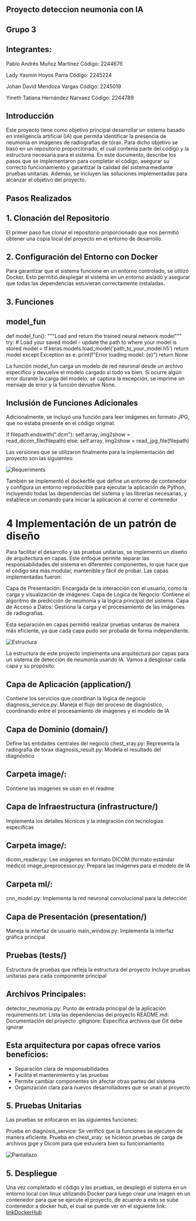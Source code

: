 
## Proyecto deteccion neumonia con IA 

## Grupo 3
## Integrantes: 


Pablo Andrés Muñoz Martínez 
                Código: 2244676 


Lady Yasmin Hoyos Parra 
                Código: 2245224 


Johan David Mendoza Vargas
                Código: 2245019


Yineth Tatiana Hernández Narvaez 
                Código: 2244789 


## Introducción

Este proyecto tiene como objetivo principal desarrollar un sistema basado en inteligencia artificial (IA) que permita identificar la presencia de neumonía en imágenes de radiografías de tórax. Para dicho objetivo se basó en un repositorio proporcionado, el cual contenía parte del código y la estructura necesaria para el sistema. 
En este documento, describe los pasos que se implementaron para completar el código, asegurar su correcto funcionamiento y garantizar la calidad del sistema mediante pruebas unitarias. Además, se incluyen las soluciones implementadas para alcanzar el objetivo del proyecto.

## Pasos Realizados

## 1. Clonación del Repositorio
El primer paso fue clonar el repositorio proporcionado que nos permitió obtener una copia local del proyecto en el entorno de desarrollo.

## 2. Configuración del Entorno con Docker
Para garantizar que el sistema funcione en un entorno controlado, se utilizó Docker. Esto permitió desplegar el sistema en un entorno aislado y asegurar que todas las dependencias estuvieran correctamente instaladas.

## 3. Funciones


## model_fun

def model_fun():
    """Load and return the trained neural network model"""
    try:
        # Load your saved model - update the path to where your model is stored
        model = tf.keras.models.load_model('path_to_your_model.h5')
        return model
    except Exception as e:
        print(f"Error loading model: {e}")
        return None
        
La función model_fun carga un modelo de red neuronal desde un archivo especifico y devuelve el modelo cargado si todo va bien. Si ocurre algún error durante la carga del modelo, se captura la excepción, se imprime un mensaje de error y la función devuelve None.
## Inclusión de Funciones Adicionales
Adicionalmente, se incluyó una función para leer imágenes en formato JPG, que no estaba presente en el código original.

if filepath.endswith(".dcm"):
                self.array, img2show = read_dicom_file(filepath)
            else:
                self.array, img2show = read_jpg_file(filepath)

Las versiones que se utilizaron finalmente para la implementación del proyecto son las siguientes:

![Requeriments](images_readme/Requeriment.jpg)

También se implementó el dockerfile que define un entorno de contenedor y configura un entorno reproducible para ejecutar la aplicación de Python, incluyendo todas las dependencias del sistema y las librerías necesarias, y establece un comando para iniciar la aplicación al correr el contenedor

# 4 Implementación de un patrón de diseño 
Para facilitar el desarrollo y las pruebas unitarias, se implementó un diseño de arquitectura en capas. Este enfoque permite separar las responsabilidades del sistema en diferentes componentes, lo que hace que el código sea más modular, mantenible y fácil de probar. Las capas implementadas fueron:

Capa de Presentación: Encargada de la interacción con el usuario, como la carga y visualización de imágenes.
Capa de Lógica de Negocio: Contiene el algoritmo de predicción de neumonía y la lógica principal del sistema.
Capa de Acceso a Datos: Gestiona la carga y el procesamiento de las imágenes de radiografías.

Esta separación en capas permitió realizar pruebas unitarias de manera más eficiente, ya que cada capa pudo ser probada de forma independiente.

![Estructura](images_readme/EstructuraProyecto.jpg)

La estructura de este  proyecto implementa una arquitectura por capas para un sistema de detección de neumonía usando IA. Vamos a desglosar cada capa y su propósito:

## Capa de Aplicación (application/)


Contiene los servicios que coordinan la lógica de negocio
diagnosis_service.py: Maneja el flujo del proceso de diagnóstico, coordinando entre el procesamiento de imágenes y el modelo de IA


## Capa de Dominio (domain/)


Define las entidades centrales del negocio
chest_xray.py: Representa la radiografía de tórax
diagnosis_result.py: Modela el resultado del diagnóstico

## Carpeta image/:
Contiene las imagenes se usan en el readme 


## Capa de Infraestructura (infrastructure/)


Implementa los detalles técnicos y la integración con tecnologías específicas
## Carpeta image/:

dicom_reader.py: Lee imágenes en formato DICOM (formato estándar médico)
image_preprocessor.py: Prepara las imágenes para el modelo de IA


## Carpeta ml/:

cnn_model.py: Implementa la red neuronal convolucional para la detección




## Capa de Presentación (presentation/)


Maneja la interfaz de usuario
main_window.py: Implementa la interfaz gráfica principal


## Pruebas (tests/)


Estructura de pruebas que refleja la estructura del proyecto
Incluye pruebas unitarias para cada componente principal

## Archivos Principales:

detector_neumonia.py: Punto de entrada principal de la aplicación
requirements.txt: Lista las dependencias del proyecto
README.md: Documentación del proyecto
.gitignore: Especifica archivos que Git debe ignorar

## Esta arquitectura por capas ofrece varios beneficios:

- Separación clara de responsabilidades
- Facilita el mantenimiento y las pruebas
- Permite cambiar componentes sin afectar otras partes del sistema
- Organización clara para nuevos desarrolladores que se unan al proyecto


## 5. Pruebas Unitarias
Las pruebas se enfocaron en las siguientes funciones:

Prueba en diagnosis_service: Se verificó que la funciones se ejecuten de manera eficiente.
Prueba en chest_xray: se hicieron pruebas de carga de archivos jpge y Dicom para que estuviera bien su funcionamiento


![Pantallazo](images_readme/Pantallazo.jpg)

## 5. Despliegue 
Una vez completado el código y las pruebas, se desplegó el sistema en un entorno local con linux utilizando Docker para luego crear una imagen en un contenedor para que se ejecute el proyecto, de acuerdo a esto se sube contenedor a docker hub, el cual se puede ver en el siguiente link: 
[linkDockerHub](https://hub.docker.com/repository/docker/pabandres13/pneumonia-detector/general)



